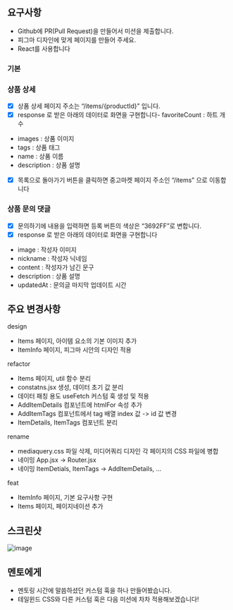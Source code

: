 ## 요구사항

- Github에 PR(Pull Request)을 만들어서 미션을 제출합니다.
- 피그마 디자인에 맞게 페이지를 만들어 주세요.
- React를 사용합니다

### 기본

### 상품 상세

- [x] 상품 상세 페이지 주소는 “/items/{productId}” 입니다.
- [x] response 로 받은 아래의 데이터로 화면을 구현합니다- favoriteCount : 하트 개수
- images : 상품 이미지
- tags : 상품 태그
- name : 상품 이름
- description : 상품 설명
- [x] 목록으로 돌아가기 버튼을 클릭하면 중고마켓 페이지 주소인 “/items” 으로 이동합니다

### 상품 문의 댓글

- [x] 문의하기에 내용을 입력하면 등록 버튼의 색상은 “3692FF”로 변합니다.
- [x] response 로 받은 아래의 데이터로 화면을 구현합니다
- image : 작성자 이미지
- nickname : 작성자 닉네임
- content : 작성자가 남긴 문구
- description : 상품 설명
- updatedAt : 문의글 마지막 업데이트 시간

## 주요 변경사항

design

- Items 페이지, 아이템 요소의 기본 이미지 추가
- ItemInfo 페이지, 피그마 시안의 디자인 적용

refactor

- Items 페이지, util 함수 분리
- constatns.jsx 생성, 데이터 초기 값 분리
- 데이터 패칭 용도 useFetch 커스텀 훅 생성 및 적용
- AddItemDetails 컴포넌트에 htmlFor 속성 추가
- AddItemTags 컴포넌트에서 tag 배열 index 값 -> id 값 변경
- ItemDetails, ItemTags 컴포넌트 분리

rename

- mediaquery.css 파일 삭제, 미디어쿼리 디자인 각 페이지의 CSS 파일에 병합
- 네이밍 App.jsx -> Router.jsx
- 네이밍 ItemDetials, ItemTags -> AddItemDetails, ...

feat

- ItemInfo 페이지, 기본 요구사항 구현
- Items 페이지, 페이지네이션 추가

## 스크린샷

![image](이미지url)

## 멘토에게

- 멘토링 시간에 말씀하셨던 커스텀 훅을 하나 만들어봤습니다.
- 테일윈드 CSS와 다른 커스텀 훅은 다음 미션에 차차 적용해보겠습니다!
